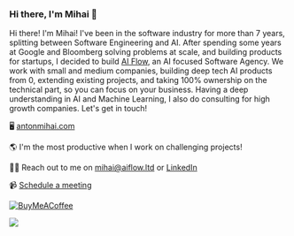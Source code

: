 ### Hi there, I'm Mihai 👋

Hi there! I'm Mihai! I've been in the software industry for more than 7 years, splitting between Software Engineering and AI. After spending some years at Google and Bloomberg solving problems at scale, and building products for startups, I decided to build [AI Flow](https://www.aiflow.ltd/), an AI focused Software Agency. We work with small and medium companies, building deep tech AI products from 0, extending existing projects, and taking 100% ownership on the technical part, so you can focus on your business. Having a deep understanding in AI and Machine Learning, I also do consulting for high growth companies. Let's get in touch!

🖥️ [antonmihai.com](https://www.antonmihai.com/)

🌎 I'm the most productive when I work on challenging projects!

✋🏼 Reach out to me on [mihai@aiflow.ltd](mailto:me@mihai@aiflow.ltd?subject=Hi%20Mihai%2C%20let's%20have%20a%20chat) or [LinkedIn](https://www.linkedin.com/in/mihaianton98/)

📹 [Schedule a meeting](https://www.antonmihai.com/meet)

[![BuyMeACoffee](https://img.shields.io/badge/Buy%20Me%20a%20Coffee-ffdd00?style=for-the-badge&logo=buy-me-a-coffee&logoColor=black)](https://www.buymeacoffee.com/MihaiAnton98) 


![](https://komarev.com/ghpvc/?username=MihaiAnton)

